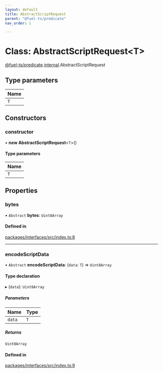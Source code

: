 ```yaml
---
layout: default
title: AbstractScriptRequest
parent: "@fuel-ts/predicate"
nav_order: 1

---
```


# Class: AbstractScriptRequest<T\>

[@fuel-ts/predicate](../index.md).[internal](../namespaces/internal.md).AbstractScriptRequest

## Type parameters

| Name |
| :------ |
| `T` |

## Constructors

### constructor

• **new AbstractScriptRequest**<`T`\>()

#### Type parameters

| Name |
| :------ |
| `T` |

## Properties

### bytes

• `Abstract` **bytes**: `Uint8Array`

#### Defined in

[packages/interfaces/src/index.ts:8](https://github.com/FuelLabs/fuels-ts/blob/master/packages/interfaces/src/index.ts#L8)

___

### encodeScriptData

• `Abstract` **encodeScriptData**: (`data`: `T`) => `Uint8Array`

#### Type declaration

▸ (`data`): `Uint8Array`

##### Parameters

| Name | Type |
| :------ | :------ |
| `data` | `T` |

##### Returns

`Uint8Array`

#### Defined in

[packages/interfaces/src/index.ts:9](https://github.com/FuelLabs/fuels-ts/blob/master/packages/interfaces/src/index.ts#L9)
